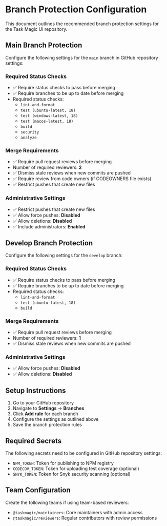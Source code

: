 # Branch Protection Configuration

This document outlines the recommended branch protection settings for the Task Magic UI repository.

## Main Branch Protection

Configure the following settings for the `main` branch in GitHub repository settings:

### Required Status Checks
- ✅ Require status checks to pass before merging
- ✅ Require branches to be up to date before merging
- Required status checks:
  - `lint-and-format`
  - `test (ubuntu-latest, 18)`
  - `test (windows-latest, 18)`
  - `test (macos-latest, 18)`
  - `build`
  - `security`
  - `analyze`

### Merge Requirements
- ✅ Require pull request reviews before merging
- Number of required reviewers: **2**
- ✅ Dismiss stale reviews when new commits are pushed
- ✅ Require review from code owners (if CODEOWNERS file exists)
- ✅ Restrict pushes that create new files

### Administrative Settings
- ✅ Restrict pushes that create new files
- ✅ Allow force pushes: **Disabled**
- ✅ Allow deletions: **Disabled**
- ✅ Include administrators: **Enabled**

## Develop Branch Protection

Configure the following settings for the `develop` branch:

### Required Status Checks
- ✅ Require status checks to pass before merging
- ✅ Require branches to be up to date before merging
- Required status checks:
  - `lint-and-format`
  - `test (ubuntu-latest, 18)`
  - `build`

### Merge Requirements
- ✅ Require pull request reviews before merging
- Number of required reviewers: **1**
- ✅ Dismiss stale reviews when new commits are pushed

### Administrative Settings
- ✅ Allow force pushes: **Disabled**
- ✅ Allow deletions: **Disabled**

## Setup Instructions

1. Go to your GitHub repository
2. Navigate to **Settings** → **Branches**
3. Click **Add rule** for each branch
4. Configure the settings as outlined above
5. Save the branch protection rules

## Required Secrets

The following secrets need to be configured in GitHub repository settings:

- `NPM_TOKEN`: Token for publishing to NPM registry
- `CODECOV_TOKEN`: Token for uploading test coverage (optional)
- `SNYK_TOKEN`: Token for Snyk security scanning (optional)

## Team Configuration

Create the following teams if using team-based reviewers:

- `@taskmagic/maintainers`: Core maintainers with admin access
- `@taskmagic/reviewers`: Regular contributors with review permissions 